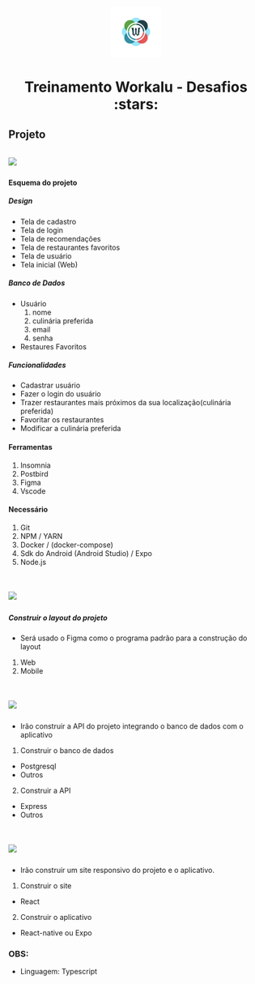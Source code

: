 <p align="center">
  <img src="https://github.com/Workalu/DesafioUm/blob/main/LogoWorkalu.png" width="100" />
</p>

<p align="center">
  <h1 align="center">Treinamento Workalu - Desafios :stars: </h1>
</p>


## Projeto

## <img src="https://img.shields.io/badge/tema-recomendação_de_restaurante-blue?style=for-the-badge" />

#### Esquema do projeto

##### Design

- Tela de cadastro
- Tela de login
- Tela de recomendações
- Tela de restaurantes favoritos
- Tela de usuário
- Tela inicial (Web)

##### Banco de Dados
 - Usuário
    1. nome
    2. culinária preferida
    3. email
    4. senha
 - Restaures Favoritos
 
##### Funcionalidades
  - Cadastrar usuário
  - Fazer o login do usuário
  - Trazer restaurantes mais próximos da sua localização(culinária preferida)
  - Favoritar os restaurantes
  - Modificar a culinária preferida

#### Ferramentas

1. Insomnia
2. Postbird
3. Figma
4. Vscode

#### Necessário

1. Git
2. NPM / YARN
3. Docker / (docker-compose)
4. Sdk do Android (Android Studio) / Expo
5. Node.js


# <img src="https://img.shields.io/badge/Desafio_1-Design_de_interface-orange?style=for-the-badge&logo=figma" />

##### Construir o layout do projeto

- Será usado o Figma como o programa padrão para a construção do layout

 1. Web
 2. Mobile
 
 
# <img src="https://img.shields.io/badge/Desafio_2-Construção_Backend-green?style=for-the-badge&logo=postgresql" />

- Irão construir a API do projeto integrando o banco de dados com o aplicativo

1. Construir o banco de dados
  - Postgresql
  - Outros
2. Construir a API
  - Express
  - Outros

# <img src="https://img.shields.io/badge/Desafio_3-Construção_Frontend-blue?style=for-the-badge&logo=react" />

- Irão construir um site responsivo do projeto e o aplicativo.

1. Construir o site
  - React
2. Construir o aplicativo
  - React-native ou Expo

### OBS: 

- Linguagem: Typescript 
